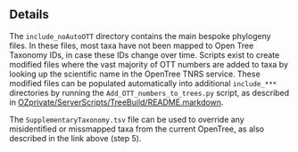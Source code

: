 ## Details

The `include_noAutoOTT` directory contains the main bespoke phylogeny files. In these files, most taxa have not been mapped to Open Tree Taxonomy IDs, in case these IDs change over time. Scripts exist to create modified files where the vast majority of OTT numbers are added to taxa by looking up the scientific name in the OpenTree TNRS service. These modified files can be populated automatically into additional `include_***` directories by running the `Add_OTT_numbers_to_trees.py` script, as described in [OZprivate/ServerScripts/TreeBuild/README.markdown](../../../../OZprivate/ServerScripts/TreeBuild/README.markdown).

The `SupplementaryTaxonomy.tsv` file can be used to override any misidentified or missmapped taxa from the current OpenTree, as also described in the link above (step 5). 